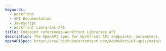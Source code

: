 ```yaml
---
keywords:
  - Workfront
  - API Documentation
  - JavaScript
  - Workfront Libraries API
title: Endpoint references—Workfront Libraries API
description: The OpenAPI spec for Workfront API endpoints, parameters, and responses.
openAPISpec: https://raw.githubusercontent.com/AdobeDocs/wf-apis/main/attask-USER042221.json
---
```

